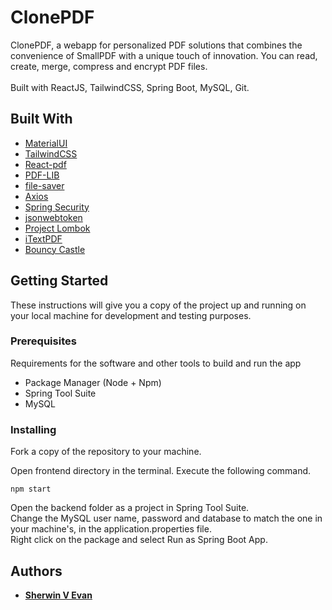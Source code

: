 # ClonePDF

ClonePDF, a webapp for personalized PDF solutions that combines the convenience of SmallPDF with a unique touch of innovation.
You can read, create, merge, compress and encrypt PDF files.
<br /> <br />
Built with ReactJS, TailwindCSS, Spring Boot, MySQL, Git.

## Built With

  - [MaterialUI](https://mui.com/core/)
  - [TailwindCSS](https://tailwindcss.com/)
  - [React-pdf](https://react-pdf.org/)
  - [PDF-LIB](https://pdf-lib.js.org/)
  - [file-saver](https://www.npmjs.com/package/file-saver)
  - [Axios](https://axios-http.com/docs/intro)
  - [Spring Security](https://docs.spring.io/spring-security/reference/index.html)
  - [jsonwebtoken](https://docs.spring.io/spring-security/site/docs/current/api/org/springframework/security/oauth2/jwt/Jwt.html)
  - [Project Lombok](https://projectlombok.org/)
  - [iTextPDF](https://itextpdf.com/)
  - [Bouncy Castle](https://www.bouncycastle.org/)

## Getting Started

These instructions will give you a copy of the project up and running on
your local machine for development and testing purposes.

### Prerequisites

Requirements for the software and other tools to build and run the app 
- Package Manager (Node + Npm)
- Spring Tool Suite
- MySQL

### Installing

Fork a copy of the repository to your machine.

Open frontend directory in the terminal.
Execute the following command.

    npm start

Open the backend folder as a project in Spring Tool Suite.
<br />
Change the MySQL user name, password and database to match the one in your machine's, in the application.properties file.
<br />
Right click on the package and select Run as Spring Boot App.



## Authors

  - **[Sherwin V Evan](https://github.com/SherwinEvan)**


